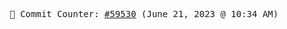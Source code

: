 <p align="center">
    <samp>
        📮 Commit Counter: <a href="https://github.com/Javascript-void0/Javascript-void0/commits/main">#59530</a> (June 21, 2023 @ 10:34 AM)
    </samp>
</p>